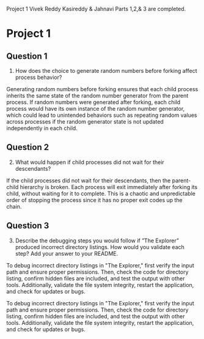 
Project 1 
Vivek Reddy Kasireddy & Jahnavi 
Parts 1,2,& 3 are completed. 

# Project 1 


## Question 1
1. How does the choice to generate random numbers before forking affect process behavior?

Generating random numbers before forking ensures that each child process inherits the same state of the random number generator from the parent process. If random numbers were generated after forking, each child process would have its own instance of the random number generator, which could lead to unintended behaviors such as repeating random values across processes if the random generator state is not updated independently in each child.


## Question 2
2. What would happen if child processes did not wait for their descendants?

If the child processes did not wait for their descendants, then the parent-child hierarchy is broken. Each process will exit immediately after forking its child, without waiting for it to complete. This is a chaotic and unpredictable order of stopping the process since it has no proper exit codes up the chain.


## Question 3

3. Describe the debugging steps you would follow if ”The Explorer” produced incorrect directory listings. How would you validate each step? Add your answer to your README.

To debug incorrect directory listings in "The Explorer," first verify the input path and ensure proper permissions. Then, check the code for directory listing, confirm hidden files are included, and test the output with other tools. Additionally, validate the file system integrity, restart the application, and check for updates or bugs.



To debug incorrect directory listings in "The Explorer," first verify the input path and ensure proper permissions. Then, check the code for directory listing, confirm hidden files are included, and test the output with other tools. Additionally, validate the file system integrity, restart the application, and check for updates or bugs.

